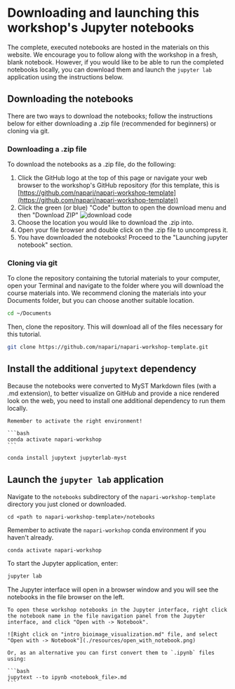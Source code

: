 # Downloading and launching this workshop's Jupyter notebooks

The complete, executed notebooks are hosted in the materials on this website. We encourage you
to follow along with the workshop in a fresh, blank notebook. However, if you
would like to be able to run the completed notebooks locally, you can download them
and launch the `jupyter lab` application using the instructions below.

## Downloading the notebooks

There are two ways to download the notebooks; follow the instructions below for
either downloading a .zip file (recommended for beginners) or cloning via git.

### Downloading a .zip file
To download the notebooks as a .zip file, do the following:

1. Click the GitHub logo at the top of this page or navigate your web browser to the workshop's GitHub repository (for this
   template, this is [https://github.com/napari/napari-workshop-template](https://github.com/napari/napari-workshop-template))
2. Click the green (or blue) "Code" button to open the download menu and then
   "Download ZIP" ![download code](./resources/download_code.png)
3. Choose the location you would like to download the .zip into.
4. Open your file browser and double click on the .zip file to uncompress it.
5. You have downloaded the notebooks! Proceed to the "Launching jupyter
   notebook" section.

### Cloning via git
To clone the repository containing the tutorial materials to your computer, open
your Terminal and navigate to the folder where you will download the course
materials into. We recommend cloning the materials into your Documents folder,
but you can choose another suitable location. 

 ```bash
 cd ~/Documents
 ```

Then, clone the repository. This will download all of the files necessary for
this tutorial.

 ```bash
 git clone https://github.com/napari/napari-workshop-template.git
 ```

## Install the additional `jupytext` dependency

Because the notebooks were converted to MyST Markdown files (with a .md extension),
to better visualize on GitHub and provide a nice rendered look on the web,
you need to install one additional dependency to run them locally.

````{important}
Remember to activate the right environment!

```bash
conda activate napari-workshop
```
````

```bash
conda install jupytext jupyterlab-myst
```


## Launch the `jupyter lab` application

Navigate to the `notebooks` subdirectory of the
`napari-workshop-template` directory you just cloned or downloaded.

```
cd <path to napari-workshop-template>/notebooks
```

Remember to activate the `napari-workshop` conda environment if you haven't already.

```bash
conda activate napari-workshop
```

To start the Jupyter application, enter:

```bash
jupyter lab
```

The Jupyter interface will open in a browser window and you will see the notebooks
in the file browser on the left.

````{important}
To open these workshop notebooks in the Jupyter interface, right click the notebook name in the file navigation panel from the Jupyter interface, and click "Open with -> Notebook".

![Right click on "intro_bioimage_visualization.md" file, and select "Open with -> Notebook"](./resources/open_with_notebook.png)

Or, as an alternative you can first convert them to `.ipynb` files using:

```bash
jupytext --to ipynb <notebook_file>.md
```

````
